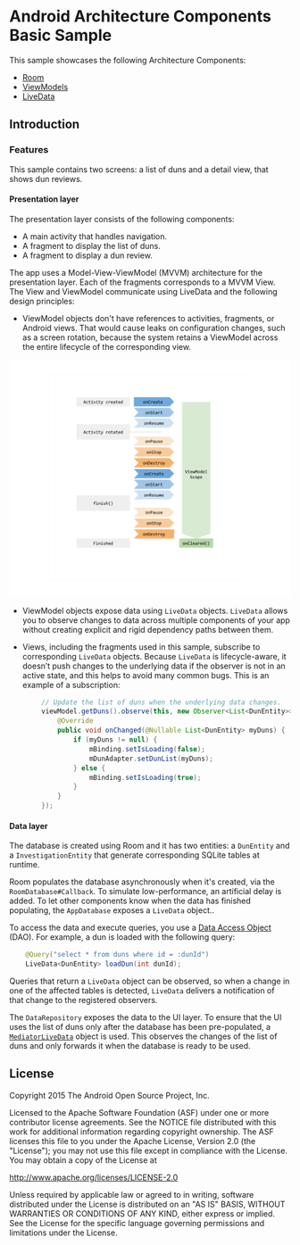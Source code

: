 Android Architecture Components Basic Sample
=============================================

This sample showcases the following Architecture Components:

* [Room](https://developer.android.com/topic/libraries/architecture/room.html)
* [ViewModels](https://developer.android.com/reference/android/arch/lifecycle/ViewModel.html)
* [LiveData](https://developer.android.com/reference/android/arch/lifecycle/LiveData.html)

Introduction
-------------

### Features

This sample contains two screens: a list of duns and a detail view, that shows dun reviews.

#### Presentation layer

The presentation layer consists of the following components:
* A main activity that handles navigation.
* A fragment to display the list of duns.
* A fragment to display a dun review.

The app uses a Model-View-ViewModel (MVVM) architecture for the presentation layer. Each of the fragments corresponds to a MVVM View. The View and ViewModel communicate  using LiveData and the following design principles:

* ViewModel objects don't have references to activities, fragments, or Android views. That would cause leaks on configuration changes, such as a screen rotation, because the system retains a ViewModel across the entire lifecycle of the corresponding view.



![ViewModel Diagram](docs/images/VM_diagram.png?raw=true "ViewModel Diagram")


* ViewModel objects expose data using `LiveData` objects. `LiveData` allows you to observe changes to data across multiple components of your app without creating explicit and rigid dependency paths between them.

* Views, including the fragments used in this sample, subscribe to corresponding `LiveData` objects. Because `LiveData` is lifecycle-aware, it doesn’t push changes to the underlying data if the observer is not in an active state, and this helps to avoid many common bugs. This is an example of a subscription:

```java
        // Update the list of duns when the underlying data changes.
        viewModel.getDuns().observe(this, new Observer<List<DunEntity>>() {
            @Override
            public void onChanged(@Nullable List<DunEntity> myDuns) {
                if (myDuns != null) {
                    mBinding.setIsLoading(false);
                    mDunAdapter.setDunList(myDuns);
                } else {
                    mBinding.setIsLoading(true);
                }
            }
        });
```

#### Data layer

The database is created using Room and it has two entities: a `DunEntity` and a `InvestigationEntity` that generate corresponding SQLite tables at runtime.

Room populates the database asynchronously when it's created, via the `RoomDatabase#Callback`. To simulate low-performance, an artificial delay is added. To let 
 other components know when the data has finished populating, the `AppDatabase` exposes a 
 `LiveData` object..

To access the data and execute queries, you use a [Data Access Object](https://developer.android.com/topic/libraries/architecture/room.html#daos) (DAO). For example, a dun is loaded with the following query:

```java
    @Query("select * from duns where id = :dunId")
    LiveData<DunEntity> loadDun(int dunId);
```

Queries that return a `LiveData` object can be observed, so when  a change in one of the affected tables is detected, `LiveData` delivers a notification of that change to the registered observers.

The `DataRepository` exposes the data to the UI layer. To ensure that the UI uses the list of duns only after the database has been pre-populated, a [`MediatorLiveData`](https://developer.android.com/reference/android/arch/lifecycle/MediatorLiveData.html) object is used. This
observes the changes of the list of duns and only forwards it when the database is ready to be used.
 

License
--------

Copyright 2015 The Android Open Source Project, Inc.

Licensed to the Apache Software Foundation (ASF) under one or more contributor
license agreements.  See the NOTICE file distributed with this work for
additional information regarding copyright ownership.  The ASF licenses this
file to you under the Apache License, Version 2.0 (the "License"); you may not
use this file except in compliance with the License.  You may obtain a copy of
the License at

http://www.apache.org/licenses/LICENSE-2.0

Unless required by applicable law or agreed to in writing, software
distributed under the License is distributed on an "AS IS" BASIS, WITHOUT
WARRANTIES OR CONDITIONS OF ANY KIND, either express or implied.  See the
License for the specific language governing permissions and limitations under
the License.



